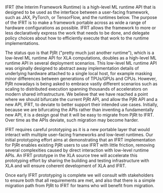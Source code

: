 IFRT (the Interim Framework Runtime) is a high-level ML runtime API that is
designed to be used as the interface between a user-facing framework, such as
JAX, PyTorch, or TensorFlow, and the runtimes below. The purpose of the IFRT
is to make a framework portable across as wide a range of hardware
configurations as possible. IFRT allows the framework to more or less
declaratively express the work that needs to be done, and delegate policy
choices about how to efficiently execute that work to the runtime
implementations.

The status quo is that PjRt ("pretty much just another runtime"), which is a
low-level ML runtime API for XLA computations, doubles as a high-level ML
runtime API in several deployment scenarios. This low-level ML runtime API
was originally designed to abstract away implementation details of underlying
hardware attached to a single local host, for example masking minor
differences between generations of TPUs/GPUs and CPUs. However, PjRt nowadays
is being asked to embrace vastly different scenarios such as scaling to
distributed execution spanning thousands of accelerators on modern shared
infrastructure. We believe that we have reached a point where we should
bifurcate the current PjRt API, and allow the PjRt API and a new API, IFRT,
to deviate to better support their intended use cases. Initially, because we
are bifurcating the APIs rather than inventing a fundamentally new API, it is
a design goal that it will be easy to migrate from PjRt to IFRT. Over time as
the APIs deviate, such migration may become harder.

IFRT requires careful prototyping as it is a new portable layer that would
interact with multiple user-facing frameworks and low-level runtimes. Our
initial prototyping effort aims at demonstrating that an IFRT implementation
for PjRt enables existing PjRt users to use IFRT with little friction,
removing several complexities caused by direct interaction with low-level
runtime APIs. An IFRT prototype in the XLA source tree will accelerate this
prototyping effort by sharing the building and testing infrastructure with
XLA and will ensure coherent development of XLA and IFRT.

Once early IFRT prototyping is complete we will consult with stakeholders to
ensure both that all requirements are met, and also that there is a simple
migration path from PjRt to IFRT for teams who will benefit from migration.
